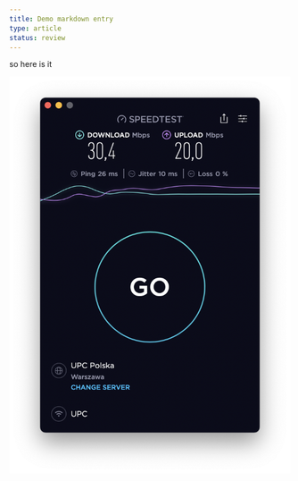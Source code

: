 ```yaml
---
title: Demo markdown entry
type: article
status: review
---
```

so here is it

![](/public/img/inline_uploads/Screenshot%202023-01-07%20at%2021.51.30.png)